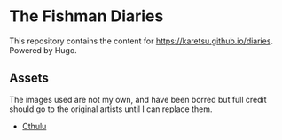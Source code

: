 # The Fishman Diaries

This repository contains the content for https://karetsu.github.io/diaries.
Powered by Hugo.


## Assets

The images used are not my own, and have been borred but full credit should go to the original artists until I can replace them.

- [Cthulu](https://www.kickstarter.com/projects/1192053011/the-call-of-cthulhu-illustrated-by-baranger)
